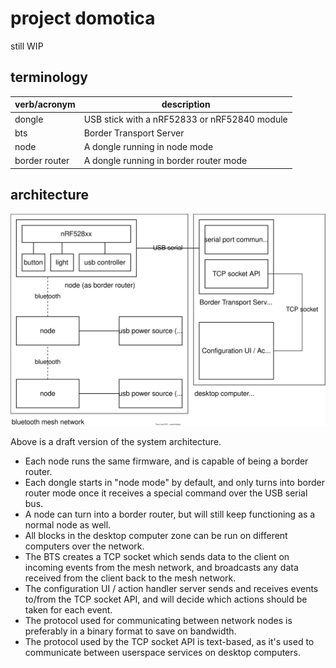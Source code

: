 # project domotica

still WIP

## terminology

|verb/acronym|description|
|-|-|
|dongle|USB stick with a nRF52833 or nRF52840 module|
|bts|Border Transport Server|
|node|A dongle running in node mode|
|border router|A dongle running in border router mode|

## architecture

<div align="center">
  <img src="assets/fig-architecture.svg"/>
</div>

Above is a draft version of the system architecture.

- Each node runs the same firmware, and is capable of being a border router.
- Each dongle starts in "node mode" by default, and only turns into border
  router mode once it receives a special command over the USB serial bus.
- A node can turn into a border router, but will still keep functioning as a
  normal node as well.
- All blocks in the desktop computer zone can be run on different computers
  over the network.
- The BTS creates a TCP socket which sends data to the client on incoming
  events from the mesh network, and broadcasts any data received from the
  client back to the mesh network.
- The configuration UI / action handler server sends and receives events
  to/from the TCP socket API, and will decide which actions should be taken for
  each event.
- The protocol used for communicating between network nodes is preferably in a
  binary format to save on bandwidth.
- The protocol used by the TCP socket API is text-based, as it's used to
  communicate between userspace services on desktop computers.
